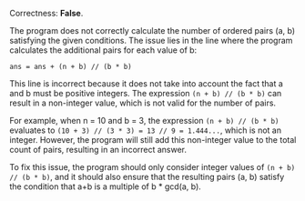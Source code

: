Correctness: **False**.

The program does not correctly calculate the number of ordered pairs (a, b) satisfying the given conditions. The issue lies in the line where the program calculates the additional pairs for each value of b:

`ans = ans + (n + b) // (b * b)`

This line is incorrect because it does not take into account the fact that a and b must be positive integers. The expression `(n + b) // (b * b)` can result in a non-integer value, which is not valid for the number of pairs.

For example, when n = 10 and b = 3, the expression `(n + b) // (b * b)` evaluates to `(10 + 3) // (3 * 3) = 13 // 9 = 1.444...`, which is not an integer. However, the program will still add this non-integer value to the total count of pairs, resulting in an incorrect answer.

To fix this issue, the program should only consider integer values of `(n + b) // (b * b)`, and it should also ensure that the resulting pairs (a, b) satisfy the condition that a+b is a multiple of b * gcd(a, b).